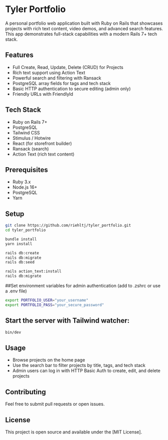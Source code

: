 # Tyler Portfolio

A personal portfolio web application built with Ruby on Rails that showcases projects with rich text content, video demos, and advanced search features. This app demonstrates full-stack capabilities with a modern Rails 7+ tech stack.

## Features

- Full Create, Read, Update, Delete (CRUD) for Projects
- Rich text support using Action Text
- Powerful search and filtering with Ransack
- PostgreSQL array fields for tags and tech stack
- Basic HTTP authentication to secure editing (admin only)
- Friendly URLs with FriendlyId

## Tech Stack

- Ruby on Rails 7+
- PostgreSQL
- Tailwind CSS
- Stimulus / Hotwire
- React (for storefront builder)
- Ransack (search)
- Action Text (rich text content)

## Prerequisites

- Ruby 3.x
- Node.js 16+
- PostgreSQL
- Yarn

## Setup

```bash
git clone https://github.com/riehltj/tyler_portfolio.git
cd tyler_portfolio

bundle install
yarn install

rails db:create
rails db:migrate
rails db:seed

rails action_text:install
rails db:migrate
```

##Set environment variables for admin authentication (add to .zshrc or use a .env file)

```bash
export PORTFOLIO_USER="your_username"
export PORTFOLIO_PASS="your_secure_password"
```

## Start the server with Tailwind watcher:

```bash
bin/dev
```

## Usage

- Browse projects on the home page
- Use the search bar to filter projects by title, tags, and tech stack
- Admin users can log in with HTTP Basic Auth to create, edit, and delete projects

## Contributing

Feel free to submit pull requests or open issues.

## License

This project is open source and available under the [MIT License].
